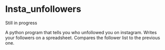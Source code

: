 # Insta_unfollowers 

Still in progress


A python program that tells you who unfollowed you on instagram.
Writes your followers on a spreadsheet.
Compares the follower list to the previous one.

